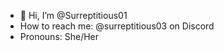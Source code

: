 - 👋 Hi, I’m @Surreptitious01
- How to reach me: @surreptitious03 on Discord
- Pronouns: She/Her

<!---
Surreptitious01/Surreptitious01 is a ✨ special ✨ repository because its `README.md` (this file) appears on your GitHub profile.
You can click the Preview link to take a look at your changes.
--->
